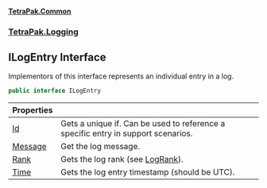 #### [TetraPak.Common](index.md 'index')
### [TetraPak.Logging](TetraPak_Logging.md 'TetraPak.Logging')
## ILogEntry Interface
Implementors of this interface represents an individual entry in a log.  
```csharp
public interface ILogEntry
```

| Properties | |
| :--- | :--- |
| [Id](TetraPak_Logging_ILogEntry_Id.md 'TetraPak.Logging.ILogEntry.Id') | Gets a unique if. Can be used to reference a specific entry in support scenarios.<br/> |
| [Message](TetraPak_Logging_ILogEntry_Message.md 'TetraPak.Logging.ILogEntry.Message') | Get the log message.<br/> |
| [Rank](TetraPak_Logging_ILogEntry_Rank.md 'TetraPak.Logging.ILogEntry.Rank') | Gets the log rank (see [LogRank](TetraPak_Logging_LogRank.md 'TetraPak.Logging.LogRank')).<br/> |
| [Time](TetraPak_Logging_ILogEntry_Time.md 'TetraPak.Logging.ILogEntry.Time') | Gets the log entry timestamp (should be UTC).<br/> |
